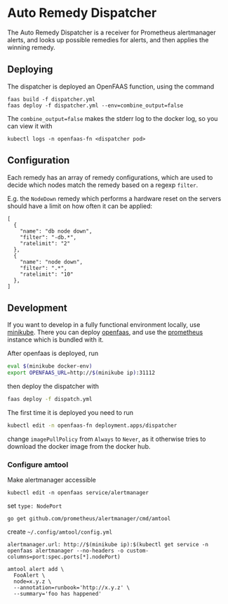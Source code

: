 # Auto Remedy Dispatcher

The Auto Remedy Dispatcher is a receiver for Prometheus alertmanager alerts,
and looks up possible remedies for alerts, and then applies the winning remedy.

## Deploying

The dispatcher is deployed an OpenFAAS function, using the command

```
faas build -f dispatcher.yml
faas deploy -f dispatcher.yml --env=combine_output=false
```

The `combine_output=false` makes the stderr log to the docker log, so you can
view it with
```
kubectl logs -n openfaas-fn <dispatcher pod>
```

## Configuration

Each remedy has an array of remedy configurations, which are used to decide which nodes match the remedy based on a regexp `filter`.

E.g. the `NodeDown` remedy which performs a hardware reset on the servers should have a limit on how often it can be applied:
```
[
  {
    "name": "db node down",
    "filter": "-db.*",
    "ratelimit": "2"
  },
  {
    "name": "node down",
    "filter": ".*",
    "ratelimit": "10"
  },
]
```

## Development

If you want to develop in a fully functional environment locally, use 
[minikube](https://github.com/kubernetes/minikube).
There you can deploy [openfaas](https://github.com/openfaas/faas), 
and use the [prometheus](https://github.com/prometheus/prometheus) 
instance which is bundled with it.

After openfaas is deployed, run
```bash
eval $(minikube docker-env)
export OPENFAAS_URL=http://$(minikube ip):31112
```
then deploy the dispatcher with
```bash
faas deploy -f dispatch.yml
```
The first time it is deployed you need to run
```bash
kubectl edit -n openfaas-fn deployment.apps/dispatcher
```
change `imagePullPolicy` from `Always` to `Never`,
as it otherwise tries to download the docker image from the docker hub.

### Configure amtool
Make alertmanager accessible
```
kubectl edit -n openfaas service/alertmanager
```
set `type: NodePort`

```
go get github.com/prometheus/alertmanager/cmd/amtool
```

create `~/.config/amtool/config.yml`
```
alertmanager.url: http://$(minikube ip):$(kubectl get service -n openfaas alertmanager --no-headers -o custom-columns=port:spec.ports[*].nodePort)
```

```
amtool alert add \
  FooAlert \
  node=x.y.z \
  --annotation=runbook='http://x.y.z' \
  --summary='foo has happened'
```
